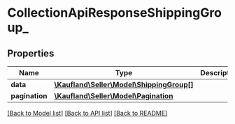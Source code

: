 # CollectionApiResponseShippingGroup_

## Properties
Name | Type | Description | Notes
------------ | ------------- | ------------- | -------------
**data** | [**\Kaufland\Seller\Model\ShippingGroup[]**](ShippingGroup.md) |  | 
**pagination** | [**\Kaufland\Seller\Model\Pagination**](Pagination.md) |  | [optional] 

[[Back to Model list]](../../README.md#documentation-for-models) [[Back to API list]](../../README.md#documentation-for-api-endpoints) [[Back to README]](../../README.md)

